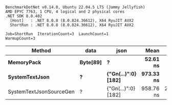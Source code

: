 ```

BenchmarkDotNet v0.14.0, Ubuntu 22.04.5 LTS (Jammy Jellyfish)
AMD EPYC 7763, 1 CPU, 4 logical and 2 physical cores
.NET SDK 8.0.402
  [Host]   : .NET 8.0.8 (8.0.824.36612), X64 RyuJIT AVX2
  ShortRun : .NET 8.0.8 (8.0.824.36612), X64 RyuJIT AVX2

Job=ShortRun  IterationCount=3  LaunchCount=1  
WarmupCount=3  

```
| Method                  | data     | json                | Mean      | Error     | StdDev    | Min       | Max       | Gen0   | Allocated |
|------------------------ |--------- |-------------------- |----------:|----------:|----------:|----------:|----------:|-------:|----------:|
| **MemoryPack**              | **Byte[89]** | **?**                   |  **52.61 ns** |  **13.72 ns** |  **0.752 ns** |  **52.07 ns** |  **53.47 ns** | **0.0012** |     **104 B** |
| **SystemTextJson**          | **?**        | **{&quot;Gn(...)&quot;:0} [182]** | **973.33 ns** |  **17.27 ns** |  **0.947 ns** | **972.67 ns** | **974.42 ns** |      **-** |     **104 B** |
| SystemTextJsonSourceGen | ?        | {&quot;Gn(...)&quot;:0} [182] | 958.76 ns | 231.21 ns | 12.674 ns | 950.59 ns | 973.36 ns |      - |     104 B |
